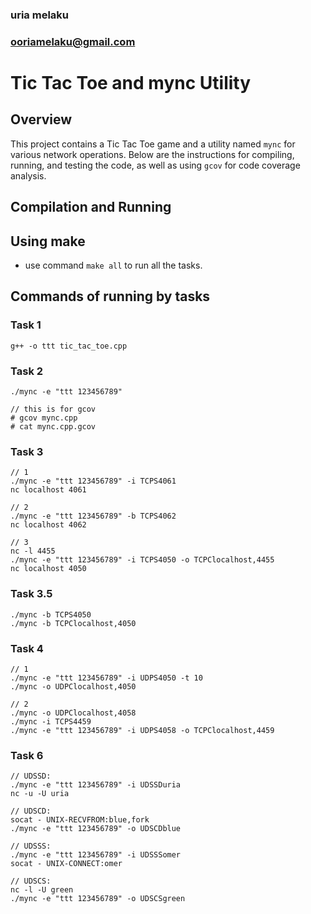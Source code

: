 ### uria melaku
### ooriamelaku@gmail.com
##
# Tic Tac Toe and mync Utility

## Overview

This project contains a Tic Tac Toe game and a utility named `mync` for various network operations. Below are the instructions for compiling, running, and testing the code, as well as using `gcov` for code coverage analysis.

## Compilation and Running
## Using make
- use command ```make all``` to run all the tasks.


## Commands of running by tasks

### Task 1
```
g++ -o ttt tic_tac_toe.cpp
```
### Task 2
```
./mync -e "ttt 123456789"

// this is for gcov
# gcov mync.cpp
# cat mync.cpp.gcov
```
### Task 3
```
// 1
./mync -e "ttt 123456789" -i TCPS4061
nc localhost 4061

// 2
./mync -e "ttt 123456789" -b TCPS4062
nc localhost 4062

// 3
nc -l 4455
./mync -e "ttt 123456789" -i TCPS4050 -o TCPClocalhost,4455
nc localhost 4050
```
### Task 3.5
```
./mync -b TCPS4050
./mync -b TCPClocalhost,4050
```
### Task 4
```
// 1
./mync -e "ttt 123456789" -i UDPS4050 -t 10
./mync -o UDPClocalhost,4050

// 2
./mync -o UDPClocalhost,4058
./mync -i TCPS4459
./mync -e "ttt 123456789" -i UDPS4058 -o TCPClocalhost,4459
```
### Task 6
```
// UDSSD:
./mync -e "ttt 123456789" -i UDSSDuria
nc -u -U uria

// UDSCD:
socat - UNIX-RECVFROM:blue,fork
./mync -e "ttt 123456789" -o UDSCDblue

// UDSSS:
./mync -e "ttt 123456789" -i UDSSSomer
socat - UNIX-CONNECT:omer

// UDSCS:
nc -l -U green
./mync -e "ttt 123456789" -o UDSCSgreen
```

